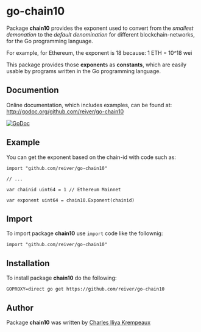 # go-chain10

Package **chain10** provides the exponent used to convert from the _smallest demonation_ to the _default denomination_ for different blockchain-networks, for the Go programming language.

For example, for Ethereum, the exponent is 18 because: 1 ETH = 10^18 wei

This package provides those **exponent**s as **constants**, which are easily usable by programs written in the Go programming language.

## Documention

Online documentation, which includes examples, can be found at: http://godoc.org/github.com/reiver/go-chain10

[![GoDoc](https://godoc.org/github.com/reiver/go-chain10?status.svg)](https://godoc.org/github.com/reiver/go-chain10)

## Example

You can get the exponent based on the chain-id with code such as:

```golang
import "github.com/reiver/go-chain10"

// ...

var chainid uint64 = 1 // Ethereum Mainnet

var exponent uint64 = chain10.Exponent(chainid)
```

## Import

To import package **chain10** use `import` code like the follownig:
```
import "github.com/reiver/go-chain10"
```

## Installation

To install package **chain10** do the following:
```
GOPROXY=direct go get https://github.com/reiver/go-chain10
```

## Author

Package **chain10** was written by [Charles Iliya Krempeaux](http://reiver.link)
